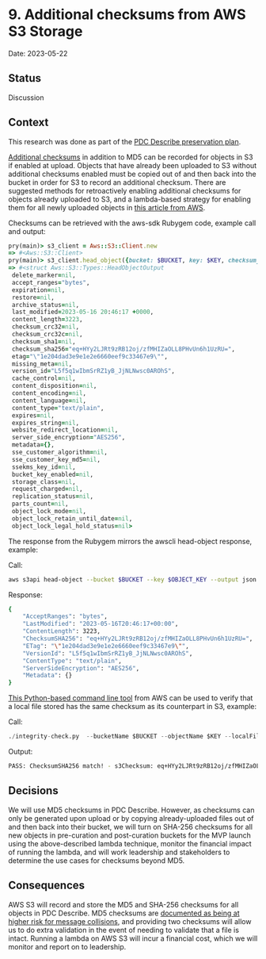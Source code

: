 # 9. Additional checksums from AWS S3 Storage

Date: 2023-05-22

## Status

Discussion

## Context

This research was done as part of the [PDC Describe preservation plan](https://docs.google.com/document/d/1PG2yQCdOAgKuEcXpX578ED6VCahmel1PRchOpi1hYwQ/edit#).

[Additional checksums](https://aws.amazon.com/blogs/aws/new-additional-checksum-algorithms-for-amazon-s3/) in addition to MD5 can be recorded for objects in S3 if enabled at upload.  Objects that have already been uploaded to S3 without additional checksums enabled must be copied out of and then back into the bucket in order for S3 to record an additional checksum.  There are suggested methods for retroactively enabling additional checksums for objects already uploaded to S3, and a lambda-based strategy for enabling them for all newly uploaded objects in [this article from AWS](https://aws.amazon.com/blogs/storage/enabling-and-validating-additional-checksums-on-existing-objects-in-amazon-s3/).  

Checksums can be retrieved with the aws-sdk Rubygem code, example call and output:

```ruby
pry(main)> s3_client = Aws::S3::Client.new
=> #<Aws::S3::Client>
pry(main)> s3_client.head_object({bucket: $BUCKET, key: $KEY, checksum_mode: "ENABLED"})
=> #<struct Aws::S3::Types::HeadObjectOutput
 delete_marker=nil,
 accept_ranges="bytes",
 expiration=nil,
 restore=nil,
 archive_status=nil,
 last_modified=2023-05-16 20:46:17 +0000,
 content_length=3223,
 checksum_crc32=nil,
 checksum_crc32c=nil,
 checksum_sha1=nil,
 checksum_sha256="eq+HYy2LJRt9zRB12oj/zfMHIZaOLL8PHvUn6h1UzRU=",
 etag="\"1e204dad3e9e1e2e6660eef9c33467e9\"",
 missing_meta=nil,
 version_id="L5f5q1wIbmSrRZ1yB_JjNLNwsc0AROhS",
 cache_control=nil,
 content_disposition=nil,
 content_encoding=nil,
 content_language=nil,
 content_type="text/plain",
 expires=nil,
 expires_string=nil,
 website_redirect_location=nil,
 server_side_encryption="AES256",
 metadata={},
 sse_customer_algorithm=nil,
 sse_customer_key_md5=nil,
 ssekms_key_id=nil,
 bucket_key_enabled=nil,
 storage_class=nil,
 request_charged=nil,
 replication_status=nil,
 parts_count=nil,
 object_lock_mode=nil,
 object_lock_retain_until_date=nil,
 object_lock_legal_hold_status=nil>
```

The response from the Rubygem mirrors the awscli head-object response, example: 

Call: 

```bash
aws s3api head-object --bucket $BUCKET --key $OBJECT_KEY --output json --checksum-mode ENABLED
```

Response:

```bash
{
    "AcceptRanges": "bytes",
    "LastModified": "2023-05-16T20:46:17+00:00",
    "ContentLength": 3223,
    "ChecksumSHA256": "eq+HYy2LJRt9zRB12oj/zfMHIZaOLL8PHvUn6h1UzRU=",
    "ETag": "\"1e204dad3e9e1e2e6660eef9c33467e9\"",
    "VersionId": "L5f5q1wIbmSrRZ1yB_JjNLNwsc0AROhS",
    "ContentType": "text/plain",
    "ServerSideEncryption": "AES256",
    "Metadata": {}
}
```

[This Python-based command line tool](https://github.com/aws-samples/amazon-s3-checksum-verification) from AWS can be used to verify that a local file stored has the same checksum as its counterpart in S3, example:

Call: 

```python
./integrity-check.py  --bucketName $BUCKET --objectName $KEY --localFileName $LOCAL_FILENAME
```

Output:

```bash
PASS: ChecksumSHA256 match! - s3Checksum: eq+HYy2LJRt9zRB12oj/zfMHIZaOLL8PHvUn6h1UzRU= | localChecksum: eq+HYy2LJRt9zRB12oj/zfMHIZaOLL8PHvUn6h1UzRU=
```

## Decisions

We will use MD5 checksums in PDC Describe.  However, as checksums can only be generated upon upload or by copying already-uploaded files out of and then back into their bucket, we will turn on SHA-256 checksums for all new objects in pre-curation and post-curation buckets for the MVP launch using the above-described lambda technique, monitor the financial impact of running the lambda, and will work leadership and stakeholders to determine the use cases for checksums beyond MD5.

## Consequences

AWS S3 will record and store the MD5 and SHA-256 checksums for all objects in PDC Describe.  MD5 checksums are [documented as being at higher risk for message collisions](https://www.section.io/engineering-education/what-is-md5/), and providing two checksums will allow us to do extra validation in the event of needing to validate that a file is intact.  Running a lambda on AWS S3 will incur a financial cost, which we will monitor and report on to leadership.
